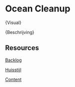 # Ocean Cleanup

{Visual}

{Beschrijving}

## Resources

[Backlog](...)

[Huisstijl]()  

[Content]()  

